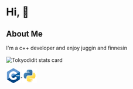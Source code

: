 # Hi, 👋
##  About Me

I'm a c++ developer
and enjoy juggin and finnesin 


<p>
<img align="center" src="https://github-readme-stats.vercel.app/api/top-langs?username=Tokyodidit&theme=dark&title_color=000000&text_color=000000&bg_color=ffffff&hide_border=true&layout=compact" alt="Tokyodidit stats card" /></p>
<a href="https://www.w3schools.com/cpp/" target="blank">
<img align="center" src="https://raw.githubusercontent.com/devicons/devicon/master/icons/cplusplus/cplusplus-original.svg" alt="C++" height="40" width="40" />
</a>
<a href="https://www.python.org" target="blank">
<img align="center" src="https://raw.githubusercontent.com/devicons/devicon/master/icons/python/python-original.svg" alt="Python" height="40" width="40" />
</a>
    


